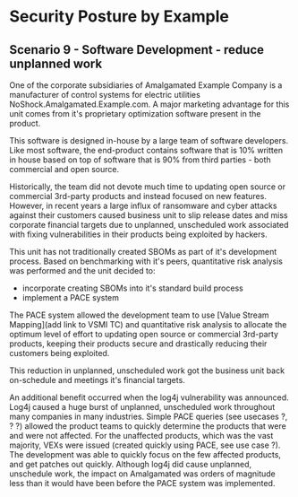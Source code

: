 # Security Posture by Example

## Scenario 9 - Software Development - reduce unplanned work

One of the corporate subsidiaries of Amalgamated Example Company
is a manufacturer of control systems for electric utilities
NoShock.Amalgamated.Example.com.
A major marketing advantage for this unit comes from it's
proprietary optimization software present in the product.

This software is designed in-house by a large team of software developers.
Like most software, the end-product contains software that is
10% written in house based on top of software that is 90% from third parties -
both commercial and open source.

Historically, the team did not devote much time to updating
open source or commercial 3rd-party products
and instead focused on new features.
However, in recent years
a large influx of ransomware and cyber attacks
against their customers
caused business unit to slip release dates
and miss corporate financial targets
due to unplanned, unscheduled work associated
with fixing vulnerabilities in their products being exploited
by hackers.

This unit has not traditionally created SBOMs
as part of it's development process.
Based on benchmarking with it's peers,
quantitative risk analysis was performed and
the unit decided to:
- incorporate creating SBOMs into it's standard build process
- implement a PACE system

The PACE system allowed the development team
to use [Value Stream Mapping](add link to VSMI TC)
and quantitative risk analysis to allocate
the optimum level of effort to updating
open source or commercial 3rd-party products,
keeping their products secure and drastically reducing
their customers being exploited.

This reduction in unplanned, unscheduled work
got the business unit back on-schedule and meetings it's financial targets.

An additional benefit occurred
when the log4j vulnerability was announced.
Log4j caused a huge burst of unplanned, unscheduled work
throughout many companies in many industries.
Simple PACE queries (see usecases ?, ? ?)
allowed the product teams to quickly determine the products
that were and were not affected.
For the unaffected products, which was the vast majority,
VEXs were issued (created quickly using PACE, see use case ?).
The development was able to quickly focus on the few affected products,
and get patches out quickly.
Although log4j did cause unplanned, unschedule work,
the impact on Amalgamated was orders of magnitude less than it would have
been before the PACE system was implemented.

